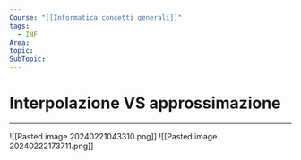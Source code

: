 ```yaml
---
Course: "[[Informatica concetti generali]]"
tags:
  - INF
Area: 
topic: 
SubTopic:
---
```


# Interpolazione VS approssimazione
---


![[Pasted image 20240221043310.png]]
![[Pasted image 20240222173711.png]]